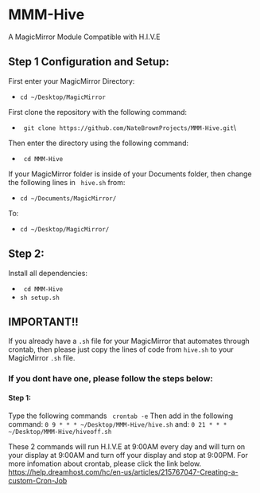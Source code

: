 # MMM-Hive #
A MagicMirror Module Compatible with H.I.V.E

## Step 1 Configuration and Setup: ##

First enter your MagicMirror Directory:  
- ``` cd ~/Desktop/MagicMirror ```  


First clone the repository with the following command:

- ``` git clone https://github.com/NateBrownProjects/MMM-Hive.git```\

Then enter the directory using the following command:
- ``` cd MMM-Hive```


If your MagicMirror folder is inside of your Documents folder, then change the following lines in ``` hive.sh``` from:
- ``` cd ~/Documents/MagicMirror/ ```


To:
- ``` cd ~/Desktop/MagicMirror/ ```

## Step 2: ##

Install all dependencies:
- ``` cd MMM-Hive```
- ``` sh setup.sh ```


## IMPORTANT!! ##
If you already have a ```.sh``` file for your MagicMirror that automates through crontab, then please just copy the lines of code from ```hive.sh``` to your MagicMirror ```.sh``` file.

### If you dont have one, please follow the steps below: ###
#### Step 1: ####
Type the following commands
``` crontab -e```
Then add in the following command:
``` 0 9 * * * ~/Desktop/MMM-Hive/hive.sh ```
and:
``` 0 21 * * * ~/Desktop/MMM-Hive/hiveoff.sh ```

These 2 commands will run H.I.V.E at 9:00AM every day and will turn on your display at 9:00AM and turn off your display and stop at 9:00PM. For more infomation about crontab, please click the link below.
https://help.dreamhost.com/hc/en-us/articles/215767047-Creating-a-custom-Cron-Job

